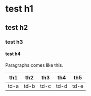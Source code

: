 # test h1
## test h2
### test h3
#### test h4
Paragraphs comes like this.

th1|th2|th3|th4|th5|
--|--|--|--|--|
td-a|td-b|td-c|td-d|td-e|

